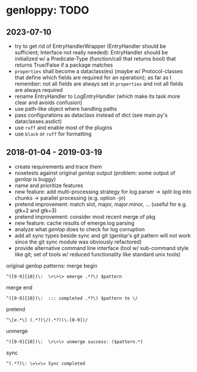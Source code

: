 # genloppy: TODO #

## 2023-07-10

* try to get rid of EntryHandlerWrapper (EntryHandler should be sufficient; Interface not really needed): EntryHandler
  should be initialized w/ a Predicate-Type (function/call that returns bool) that returns True/False if a package
  matches
* `properties` shall become a dataclass(es) (maybe w/ Protocol-classes that define which fields are required for an 
  operation); as far as I remember: not all fields are always set in `properties` and not all fields are always
  required
* rename EntryHandler to LogEntryHandler (which make its task more clear and avoids confusion)
* use path-like object where handling paths
* pass configurations as dataclass instead of dict (see main.py's dataclasses.asdict)
* use `ruff` and enable most of the plugins
* use `black` or `ruff` for formatting

## 2018-01-04 - 2019-03-19

*   create requirements and trace them
*   nosetests against original *genlop* output (problem: some output of *genlop* is buggy)
*   name and prioritize features
*   new feature: add multi-processing strategy for log parser -> split log into chunks -> parallel processing (e.g. option -j*n*)
*   pretend improvement: match slot, major, major.minor, ... (useful for e.g. gtk+2 and gtk+3)
*   pretend improvement: consider most recent merge of pkg
*   new feature: cache results of emerge.log parsing
*   analyze what *genlop* does to check for log corruption
*   add all sync types beside sync and git (*genlop*'s git pattern will not work since the git sync module was obviously refactored)
*   provide alternative command line interface (tool w/ sub-command style like git; set of tools w/ reduced functionality like standard unix tools)

original genlop patterns:
merge begin
```
^([0-9]{10})\:  \>\>\> emerge .*?\) $pattern
```
merge end
```
^([0-9]{10})\:  ::: completed .*?\) $pattern to \/
```
pretend
```
^\[e.*\] (.*?)\/(.*?)(\-[0-9])/
```
unmerge
```
^([0-9]{10})\:  \>\>\> unmerge success: ($pattern.*)
```
sync
```
^(.*?)\: \=\=\= Sync completed
```
